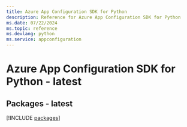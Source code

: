 ```yaml
---
title: Azure App Configuration SDK for Python
description: Reference for Azure App Configuration SDK for Python
ms.date: 07/22/2024
ms.topic: reference
ms.devlang: python
ms.service: appconfiguration
---
```

# Azure App Configuration SDK for Python - latest
## Packages - latest
[!INCLUDE [packages](app-configuration-index.md)]